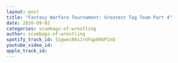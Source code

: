 ```yaml
---
layout: post
title: "Fantasy Warfare Tournament: Greatest Tag Team Part 4"
date: 2020-09-02
categories: scumbags-of-wrestling
author: scumbags-of-wrestling
spotify_track_id: 51gwecNhsJrUFqp09GP1nQ
youtube_video_id: 
apple_track_id: 
---
```

